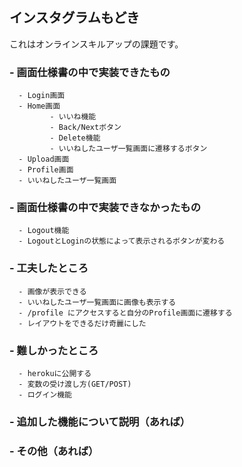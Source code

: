 ## インスタグラムもどき

これはオンラインスキルアップの課題です。

### - 画面仕様書の中で実装できたもの
      - Login画面
      - Home画面
             - いいね機能
             - Back/Nextボタン
             - Delete機能
             - いいねしたユーザ一覧画面に遷移するボタン
      - Upload画面
      - Profile画面
      - いいねしたユーザ一覧画面

### - 画面仕様書の中で実装できなかったもの
      - Logout機能
      - LogoutとLoginの状態によって表示されるボタンが変わる
      
### - 工夫したところ 
      - 画像が表示できる
      - いいねしたユーザ一覧画面に画像も表示する
      - /profile にアクセスすると自分のProfile画面に遷移する
      - レイアウトをできるだけ奇麗にした
      
### - 難しかったところ 
      - herokuに公開する
      - 変数の受け渡し方(GET/POST)
      - ログイン機能

### - 追加した機能について説明（あれば） 
      
### - その他（あれば）

